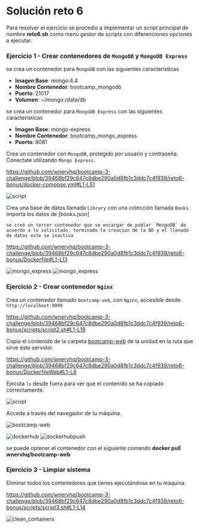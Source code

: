# Solución reto 6
Para resolver el ejercicio se procedio a implementar un script principal de nombre **reto6.sh** como menú gestor de scripts con diferenciones opciones a ejecutar.  

### Ejercicio 1 - Crear contenedores de `MongoDB` y `MongoDB Express`

se crea un contenedor para `MongoDB` con las siguientes caracteristicas
- **Imagen Base**: mongo:4.4 
- **Nombre Contenedor**: bootcamp_mongodb
- **Puerto**: 21017
- **Volumen**: ~/mongo:/data/db

se crea un contenedor para `MongoDB Express` con las siguientes caracteristicas
- **Imagen Base**: mongo-express 
- **Nombre Contenedor**: bootcamp_mongo_express
- **Puerto**: 8081

Crea un contenedor con `MongoDB`, protegido por usuario y contraseña.
Conectate utilizando `Mongo Express`.

https://github.com/wnervhq/bootcamp-3-challenge/blob/39468bf29c647c8dbe290a0d8fb1c3ddc7c4f939/reto6-bonus/docker-compose.yml#L1-L51

![script](images/script1.png)

Crea una base de datos llamada `Library` con una colección llamada `Books`.
Importa los datos de [books.json]

    se creó un tercer contenedor que se encargar de poblar `MongoDB` de acuerdo a lo solicitado, terminado la creacion de la BD y el llenado de datos este se inactiva

https://github.com/wnervhq/bootcamp-3-challenge/blob/39468bf29c647c8dbe290a0d8fb1c3ddc7c4f939/reto6-bonus/Dockerfile#L1-L13

![mongo_express](images/mongo-express.png)
![mongo_express](images/mongo-express2.png)

### Ejercicio 2 - Crear contenedor `Nginx`

Crea un contenedor llamado `bootcamp-web`, con `Nginx`, accesible desde `http://localhost:9999 `

https://github.com/wnervhq/bootcamp-3-challenge/blob/39468bf29c647c8dbe290a0d8fb1c3ddc7c4f939/reto6-bonus/scripts/script2.sh#L1-L19

Copia el contenido de la carpeta [bootcamp-web](https://github.com/roxsross/bootcamp-3-challenge/master/reto6-bonus/bootcamp-web) de la unidad en la ruta que sirve este servidor.

https://github.com/wnervhq/bootcamp-3-challenge/blob/39468bf29c647c8dbe290a0d8fb1c3ddc7c4f939/reto6-bonus/DockerfileWeb#L1-L6

Ejecuta `ls` desde fuera para ver que el contenido se ha copiado correctamente.

![script](images/script2.png)

Accede a través del navegador de tu máquina.

![bootcamp-web](images/bootcamp-web-nginx.png)

![dockerhub](images/docker_hub.png)
![dockerhubpush](images/docker_hub_push.png)

se puede optener el contenedor con el siguiente comando
**docker pull wnervhq/bootcamp-web**

### Ejercicio 3 - Limpiar sistema

Eliminar todos los contenedores que tienes ejecutándose en tu máquina.

https://github.com/wnervhq/bootcamp-3-challenge/blob/39468bf29c647c8dbe290a0d8fb1c3ddc7c4f939/reto6-bonus/scripts/script3.sh#L1-L14

![clean_containers](images/script3.png)